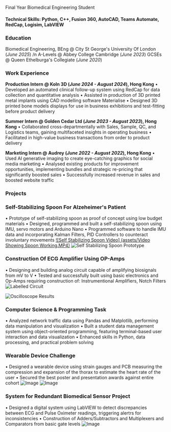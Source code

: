 Final Year Biomedical Engineering Student

#### Technical Skills: Python, C++, Fusion 360, AutoCAD, Teams Automate, RedCap, Logisim, LabVIEW

### Education
Biomedical Engineering, BEng @ City St George's University Of London (_June 2025_) /n
A-Levels @ Abbey College Cambridge (_June 2023_)
GCSEs @ Queen Ethelburga's Collegiate (_June 2020_)

### Work Experience
**Production Intern @ Koln 3D (_June 2024 - August 2024_), Hong Kong** 
•	Developed an automated clinical follow-up system using RedCap for data collection and quantitative analysis
•	Assisted in production of 3D printed metal implants using CAD modelling software Materialise
•	Designed 3D printed bone models displays for use in business exhibitions and test-fitting before product delivery

**Summer Intern @ Golden Cedar Ltd (_June 2023 - August 2023_), Hong Kong**
•	Collaborated cross-departmentally with Sales, Sample, QC, and Logistics teams, gaining multifaceted insights in operating business
•	Facilitated in high-value business transactions from order to product delivery

**Marketing Intern @ Audrey (_June 2022 - August 2022_), Hong Kong**
•	Used AI generative imaging to create eye-catching graphics for social media marketing
•	Analysed existing products for improvement opportunities, implementing bundles and strategic re-pricing that significantly boosted sales
•	Successfully increased revenue in sales and boosted website traffic

### Projects
### **Self-Stabilizing Spoon For Alzeheimer's Patient**
•	Prototype of self-stabilizing spoon as proof of concept using low budget materials
•	Designed, programmed and built a self-stabilizing spoon using IMU, servo motors and Arduino Nano
•	Programmed software to handle IMU data and incorporating Kalman Filters, PID Controllers to counteract involuntary movements
[![Self Stabilizing Spoon Video] (assets/Video Showing Spoon Working.MP4)](https://github.com/user-attachments/assets/421f40d2-837e-4269-b9df-9bdbeed6fea2)
![Self Stabilizing Spoon Prototype](https://github.com/user-attachments/assets/23b6ac52-0fe7-4cfd-92aa-18b0448d5470)

### **Construction Of ECG Amplifier Using OP-Amps**
•	Designing and building analog circuit capable of amplifying biosignals from mV to V
•	Tested and successfully built using basic electronics and Op-Amps requiring construction of: Instrumentional Amplifiers, Notch Filters
![Labelled Circuit](https://github.com/user-attachments/assets/32fe75b6-ab61-4157-b3a3-96b7d7293c4c)

![Oscilloscope Results](https://github.com/user-attachments/assets/7efac310-5077-42f1-ab19-391525f32fc6)

### **Computer Science & Programming Task**
•	Analyzed network traffic data using Pandas and Matplotlib, performing data manipulation and visualization
•	Built a student data management system using object-oriented programming, featuring terminal-based user interaction and data visualization
•	Enhanced skills in Python, data processing, and practical problem solving

### **Wearable Device Challenge**
•	Designed a wearable device using strain gauges and PCB measuring the compression and expansion of the thorax to estimate the heart rate of the user 
•	Secured the best poster and presentation awards against entire cohort
![Image](https://github.com/user-attachments/assets/1e7753d3-7205-48c0-bdac-b0eee2335350)
![Image](https://github.com/user-attachments/assets/3760d1d0-da08-4d4b-8707-60f22865376d)

### **System for Redundant Biomedical Sensor Project**
•	Designed a digital system using LabVIEW to detect discrepancies between ECG and Pulse Oximeter readings, triggering alertrs for inconsistencies
• Construction of Adders/Subtractors and Multiplexers and Comparators from basic gate levels
![Image](https://github.com/user-attachments/assets/f1f41cde-695b-4139-9e64-8a43ca4054e3)
